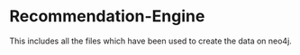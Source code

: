 # Recommendation-Engine

This includes all the files which have been used to create the data on neo4j. 
